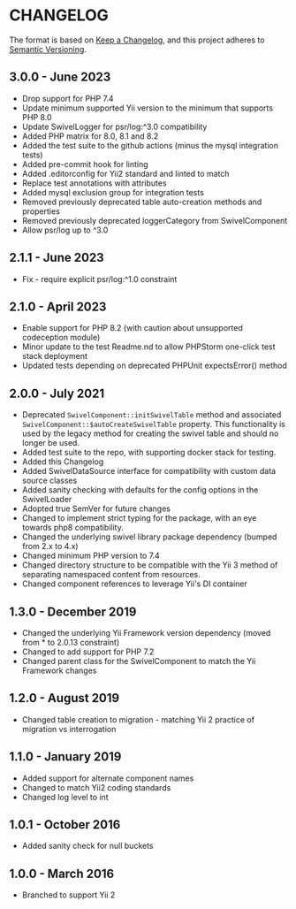 CHANGELOG
=========

The format is based on [Keep a Changelog](https://keepachangelog.com/en/1.0.0/), and this project adheres
to [Semantic Versioning](https://semver.org/spec/v2.0.0.html).

3.0.0 - June 2023
-----------------
* Drop support for PHP 7.4
* Update minimum supported Yii version to the minimum that supports PHP 8.0
* Update SwivelLogger for psr/log:^3.0 compatibility
* Added PHP matrix for 8.0, 8.1 and 8.2
* Added the test suite to the github actions (minus the mysql integration tests)
* Added pre-commit hook for linting
* Added .editorconfig for Yii2 standard and linted to match
* Replace test annotations with attributes
* Added mysql exclusion group for integration tests
* Removed previously deprecated table auto-creation methods and properties
* Removed previously deprecated loggerCategory from SwivelComponent
* Allow psr/log up to ^3.0

2.1.1 - June 2023
-----------------
* Fix - require explicit psr/log:^1.0 constraint

2.1.0 - April 2023
-----------------
* Enable support for PHP 8.2 (with caution about unsupported codeception module)
* Minor update to the test Readme.nd to allow PHPStorm one-click test stack deployment
* Updated tests depending on deprecated PHPUnit expectsError() method


2.0.0 - July 2021
-----------------

* Deprecated `SwivelComponent::initSwivelTable` method and associated `SwivelComponent::$autoCreateSwivelTable`
  property. This functionality is used by the legacy method for creating the swivel table and should no longer be used.
* Added test suite to the repo, with supporting docker stack for testing.
* Added this Changelog
* Added SwivelDataSource interface for compatibility with custom data source classes
* Added sanity checking with defaults for the config options in the SwivelLoader
* Adopted true SemVer for future changes
* Changed to implement strict typing for the package, with an eye towards php8 compatibility.
* Changed the underlying swivel library package dependency (bumped from 2.x to 4.x)
* Changed minimum PHP version to 7.4
* Changed directory structure to be compatible with the Yii 3 method of separating namespaced content from resources.
* Changed component references to leverage Yii's DI container

1.3.0 - December 2019
---------------------
* Changed the underlying Yii Framework version dependency (moved from * to 2.0.13 constraint)
* Changed to add support for PHP 7.2
* Changed parent class for the SwivelComponent to match the Yii Framework changes

1.2.0 - August 2019
------------------
* Changed table creation to migration - matching Yii 2 practice of migration vs interrogation

1.1.0 - January 2019
--------------------
* Added support for alternate component names
* Changed to match Yii2 coding standards
* Changed log level to int

1.0.1 - October 2016
------------------
* Added sanity check for null buckets

1.0.0 - March 2016
----------------
* Branched to support Yii 2

